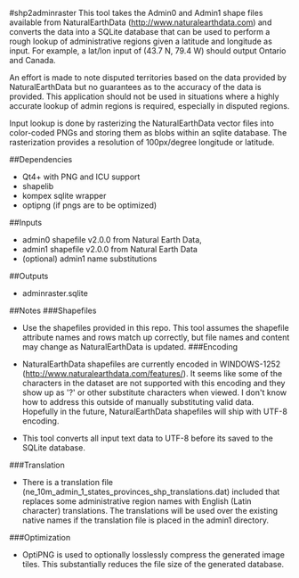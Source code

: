 #shp2adminraster
This tool takes the Admin0 and Admin1 shape files available
from NaturalEarthData (http://www.naturalearthdata.com) and
converts the data into a SQLite database that can be used to
perform a rough lookup of administrative regions given a
latitude and longitude as input. For example, a lat/lon input 
of (43.7 N, 79.4 W) should output Ontario and Canada. 

An effort is made to note disputed territories based on the 
data provided by NaturalEarthData but no guarantees as to the 
accuracy of the data is provided. This application should not
be used in situations where a highly accurate lookup of admin 
regions is required, especially in disputed regions.

Input lookup is done by rasterizing the NaturalEarthData
vector files into color-coded PNGs and storing them as blobs
within an sqlite database. The rasterization provides a
resolution of 100px/degree longitude or latitude.

##Dependencies
 * Qt4+ with PNG and ICU support
 * shapelib
 * kompex sqlite wrapper
 * optipng (if pngs are to be optimized)

##Inputs
* admin0 shapefile v2.0.0 from Natural Earth Data, 
* admin1 shapefile v2.0.0 from Natural Earth Data
* (optional) admin1 name substitutions
        
##Outputs
* adminraster.sqlite

##Notes
###Shapefiles
* Use the shapefiles provided in this repo. This tool assumes the shapefile attribute names and rows match up correctly, but file names and content may change as NaturalEarthData is updated.
###Encoding
* NaturalEarthData shapefiles are currently encoded in WINDOWS-1252 (http://www.naturalearthdata.com/features/). It seems like some of the characters in the dataset are not supported with this encoding and they show up as '?' or other substitute characters when viewed. I don't know how to address this outside of manually substituting valid data. Hopefully in the future, NaturalEarthData shapefiles will ship with UTF-8 encoding.

* This tool converts all input text data to UTF-8 before its saved to the SQLite database.
 

###Translation
* There is a translation file (ne_10m_admin_1_states_provinces_shp_translations.dat) included that replaces some administrative region names with English (Latin character) translations. The translations will be used over the existing native
names if the translation file is placed in the admin1 directory.

###Optimization
* OptiPNG is used to optionally losslessly compress the generated image tiles. This substantially reduces the file size of the generated database.
